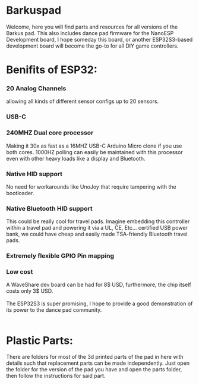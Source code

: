 # Barkuspad
Welcome, here you will find parts and resources for all versions of the Barkus pad. This also includes dance pad firmware for the NanoESP Development board, I hope someday this board, or another ESP32S3-based development board will become the go-to for all DIY game controllers.

# Benifits of ESP32:
### 20 Analog Channels
allowing all kinds of different sensor configs up to 20 sensors.
### USB-C
### 240MHZ Dual core processor
Making it 30x as fast as a 16MHZ USB-C Arduino Micro clone if you use both cores. 1000HZ polling can easily be maintained with this processor even with other heavy loads like a display and Bluetooth. 
### Native HID support
No need for workarounds like UnoJoy that require tampering with the bootloader.
### Native Bluetooth HID support
This could be really cool for travel pads. Imagine embedding this controller within a travel pad and powering it via a UL, CE, Etc... certified USB power bank, we could have cheap and easily made TSA-friendly Bluetooth travel pads.
### Extremely flexible GPIO Pin mapping
### Low cost
A WaveShare dev board can be had for 8$ USD, furthermore, the chip itself costs only 3$ USD.
<br><br>
The ESP32S3 is super promising, I hope to provide a good demonstration of its power to the dance pad community.
<br><br>

# Plastic Parts:
There are folders for most of the 3d printed parts of the pad in here with details such that replacement parts can be made independently. Just open the folder for the version of the pad you have and open the parts folder, then follow the instructions for said part.

